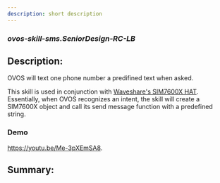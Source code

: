 ```yaml
---
description: short description
---
```


### _ovos-skill-sms.SeniorDesign-RC-LB_  
## Description:  
OVOS will text one phone number a predifined text when asked.

This skill is used in conjunction with [Waveshare's SIM7600X HAT](https://www.waveshare.com/sim7600a-h-4g-hat.htm). Essentially, when OVOS recognizes an intent, the skill will create a SIM7600X object and call its send message function with a predefined string.
### Demo
https://youtu.be/Me-3pXEmSA8.  
  
  
  
## Summary:  
